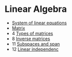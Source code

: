 ﻿# Linear Algebra

- [System of linear equations](system-of-linear-equations)
- [Matrix](matrix)
- 4 [Types of matrices](types-of-matrices)
- 8 [Inverse matrices](inverse-matrices)
- 11 [Subspaces and span](subspaces-and-span)
- 12 [Linear independenc](linear-independence)